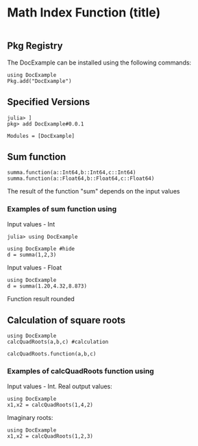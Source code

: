 # Math Index Function (title)

```@contents
```

## Pkg Registry
The DocExample can be installed using the following commands:

```@repl
using DocExample
Pkg.add("DocExample")
```
## Specified Versions
```@example
julia> ]
pkg> add DocExample#0.0.1
```
```@autodocs
Modules = [DocExample]
```

## Sum function
```@example
summa.function(a::Int64,b::Int64,c::Int64)
summa.function(a::Float64,b::Float64,c::Float64)
```
The result of the function "sum" depends on the input values

### Examples of sum function using

Input values - Int
```@example
julia> using DocExample
```
```@repl
using DocExample #hide
d = summa(1,2,3)
```
Input values - Float
```@repl
using DocExample
d = summa(1.20,4.32,8.873)
```
Function result rounded

## Calculation of square roots

```@docs FUNCTION
using DocExample
calcQuadRoots(a,b,c) #calculation
```

```@example
calcQuadRoots.function(a,b,c)
```
### Examples of calcQuadRoots function using

Input values - Int. Real output values:
```@repl
using DocExample
x1,x2 = calcQuadRoots(1,4,2)
```


Imaginary roots:
```@repl
using DocExample
x1,x2 = calcQuadRoots(1,2,3)
```
